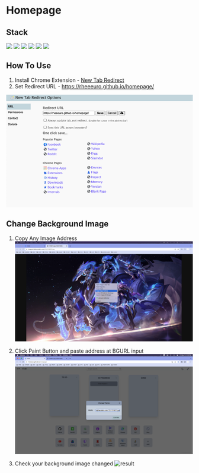 # Homepage

## Stack

<img src="https://img.shields.io/badge/React-61DAFB?style=for-the-badge&logo=React&logoColor=black">
<img src="https://img.shields.io/badge/TypeScript-3178C6?style=for-the-badge&logo=typescript&logoColor=white">
<img src="https://img.shields.io/badge/React_Hook_Form-EC5990?style=for-the-badge&logo=ReactHookForm&logoColor=white">

<img src="https://img.shields.io/badge/Tailwind_CSS-06B6D4?style=for-the-badge&logo=TailwindCSS&logoColor=white">
<img src="https://img.shields.io/badge/Styled_Components-DB7093?style=for-the-badge&logo=StyledComponents&logoColor=white">

<img src="https://img.shields.io/badge/Github_Pages-222222?style=for-the-badge&logo=GithubPages&logoColor=white">

## How To Use

1. Install Chrome Extension - [New Tab Redirect](https://chrome.google.com/webstore/detail/new-tab-redirect/icpgjfneehieebagbmdbhnlpiopdcmna)
2. Set Redirect URL - https://rheeeuro.github.io/homepage/

![result](./img/01.png)

## Change Background Image

1. Copy Any Image Address
   ![result](./img/02.png)

2. Click Paint Button and paste address at BGURL input
   ![result](./img/03.png)

3. Check your background image changed
   ![result](./img/04.png)

